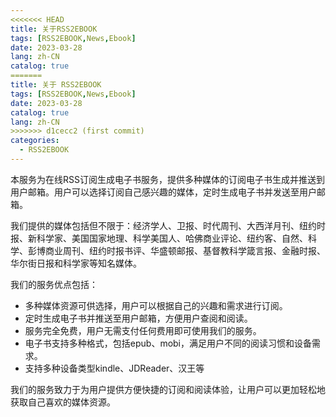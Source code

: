```yaml
---
<<<<<<< HEAD
title: 关于RSS2EBOOK
tags: [RSS2EBOOK,News,Ebook]
date: 2023-03-28
lang: zh-CN
catalog: true
=======
title: 关于 RSS2EBOOK
tags: [RSS2EBOOK,News,Ebook]
date: 2023-03-28
catalog: true
lang: zh-CN
>>>>>>> d1cecc2 (first commit)
categories: 
  - RSS2EBOOK
---
```



本服务为在线RSS订阅生成电子书服务，提供多种媒体的订阅电子书生成并推送到用户邮箱。用户可以选择订阅自己感兴趣的媒体，定时生成电子书并发送至用户邮箱。

我们提供的媒体包括但不限于：经济学人、卫报、时代周刊、大西洋月刊、纽约时报、新科学家、美国国家地理、科学美国人、哈佛商业评论、纽约客、自然、科学、彭博商业周刊、纽约时报书评、华盛顿邮报、基督教科学箴言报、金融时报、华尔街日报和科学家等知名媒体。

我们的服务优点包括：

- 多种媒体资源可供选择，用户可以根据自己的兴趣和需求进行订阅。
- 定时生成电子书并推送至用户邮箱，方便用户查阅和阅读。
- 服务完全免费，用户无需支付任何费用即可使用我们的服务。
- 电子书支持多种格式，包括epub、mobi，满足用户不同的阅读习惯和设备需求。
- 支持多种设备类型kindle、JDReader、汉王等

我们的服务致力于为用户提供方便快捷的订阅和阅读体验，让用户可以更加轻松地获取自己喜欢的媒体资源。
